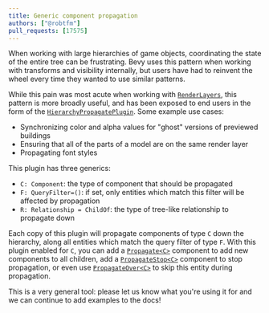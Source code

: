 ```yaml
---
title: Generic component propagation
authors: ["@robtfm"]
pull_requests: [17575]
---
```


When working with large hierarchies of game objects, coordinating the state of the entire tree can be frustrating.
Bevy uses this pattern when working with transforms and visibility internally,
but users have had to reinvent the wheel every time they wanted to use similar patterns.

While this pain was most acute when working with [`RenderLayers`], this pattern is more broadly useful,
and has been exposed to end users in the form of the [`HierarchyPropagatePlugin`].
Some example use cases:

- Synchronizing color and alpha values for "ghost" versions of previewed buildings
- Ensuring that all of the parts of a model are on the same render layer
- Propagating font styles

This plugin has three generics:

- `C: Component`: the type of component that should be propagated
- `F: QueryFilter=()`: if set, only entities which match this filter will be affected by propagation
- `R: Relationship = ChildOf`: the type of tree-like relationship to propagate down

Each copy of this plugin will propagate components of type `C` down the hierarchy, along all entities which match the
query filter of type `F`.
With this plugin enabled for `C`, you can add a [`Propagate<C>`] component to add new components to all children,
add a [`PropagateStop<C>`] component to stop propagation, or even use [`PropagateOver<C>`] to skip this entity during propagation.

This is a very general tool: please let us know what you're using it for and we can continue to add examples to the docs!

[`RenderLayers`]: https://dev-docs.bevy.org/bevy/camera/visibility/struct.RenderLayers.html
[`HierarchyPropagatePlugin`]: https://dev-docs.bevy.org/bevy/app/struct.HierarchyPropagatePlugin.html
[`Propagate<C>`]: https://dev-docs.bevy.org/bevy/app/struct.Propagate.html
[`PropagateStop<C>`]: https://dev-docs.bevy.org/bevy/app/struct.PropagateStop.html
[`PropagateOver<C>`]: https://dev-docs.bevy.org/bevy/app/struct.PropagateOver.html
